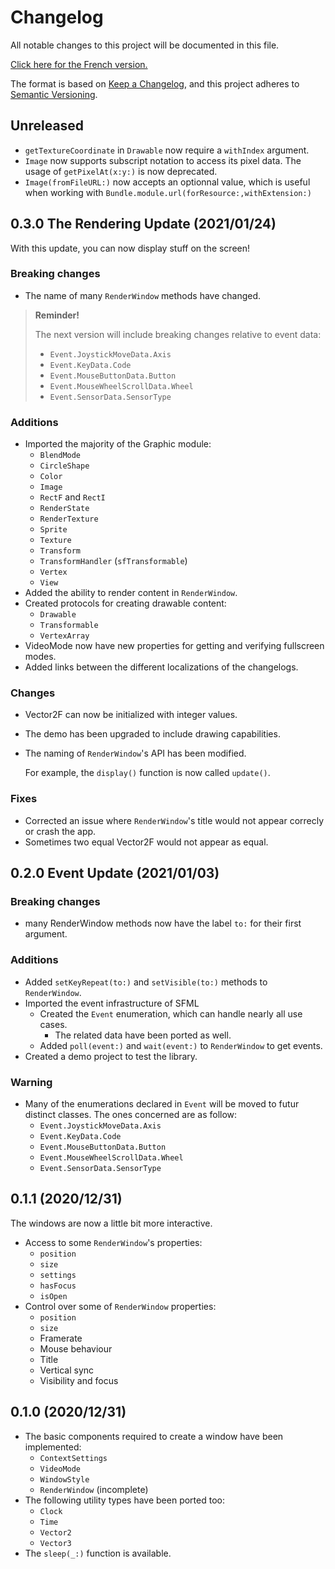 # Changelog
All notable changes to this project will be documented in this file.

[Click here for the French version.](Documentation/Changelog/CHANGELOG_fr.md)

The format is based on [Keep a Changelog](https://keepachangelog.com/en/1.0.0/),
and this project adheres to [Semantic Versioning](https://semver.org/spec/v2.0.0.html).

## Unreleased
- `getTextureCoordinate` in `Drawable` now require a `withIndex` argument.
- `Image` now supports subscript notation to access its pixel data.
  The usage of `getPixelAt(x:y:)` is now deprecated.
- `Image(fromFileURL:)` now accepts an optionnal value, which is useful
  when working with `Bundle.module.url(forResource:,withExtension:)`

## 0.3.0 The Rendering Update (2021/01/24)
With this update, you can now display stuff on the screen!

### Breaking changes
- The name of many `RenderWindow` methods have changed.

> **Reminder!**
>
> The next version will include breaking changes relative to event data:
>    - `Event.JoystickMoveData.Axis`
>    - `Event.KeyData.Code`
>    - `Event.MouseButtonData.Button`
>    - `Event.MouseWheelScrollData.Wheel`
>    - `Event.SensorData.SensorType`

### Additions
- Imported the majority of the Graphic module:
    - `BlendMode`
    - `CircleShape`
    - `Color`
    - `Image`
    - `RectF` and `RectI`
    - `RenderState`
    - `RenderTexture`
    - `Sprite`
    - `Texture`
    - `Transform`
    - `TransformHandler` (`sfTransformable`)
    - `Vertex`
    - `View`
- Added the ability to render content in `RenderWindow`.
- Created protocols for creating drawable content:
    - `Drawable`
    - `Transformable`
    - `VertexArray`
- VideoMode now have new properties for getting and verifying fullscreen modes.
- Added links between the different localizations of the changelogs.

### Changes
- Vector2F can now be initialized with integer values.
- The demo has been upgraded to include drawing capabilities.
- The naming of `RenderWindow`'s API has been modified.

    For example, the `display()` function is now called `update()`.

### Fixes
- Corrected an issue where `RenderWindow`'s title would not appear correcly or crash the app.
- Sometimes two equal Vector2F would not appear as equal.

## 0.2.0 Event Update (2021/01/03)
### Breaking changes
- many RenderWindow methods now have the label `to:` for their first argument.

### Additions
- Added `setKeyRepeat(to:)` and `setVisible(to:)` methods to `RenderWindow`.
- Imported the event infrastructure of SFML
    - Created the `Event` enumeration, which can handle nearly all use cases.
        - The related data have been ported as well.
    - Added `poll(event:)` and `wait(event:)` to `RenderWindow` to get events.
- Created a demo project to test the library.

### Warning
- Many of the enumerations declared in `Event` will be moved to futur distinct classes. The ones concerned are as follow:
    - `Event.JoystickMoveData.Axis`
    - `Event.KeyData.Code`
    - `Event.MouseButtonData.Button`
    - `Event.MouseWheelScrollData.Wheel`
    - `Event.SensorData.SensorType`

## 0.1.1 (2020/12/31)
The windows are now a little bit more interactive.
- Access to some `RenderWindow`'s properties:
    - `position`
    - `size`
    - `settings`
    - `hasFocus`
    - `isOpen`
- Control over some of `RenderWindow` properties:
    - `position`
    - `size`
    - Framerate
    - Mouse behaviour
    - Title
    - Vertical sync
    - Visibility and focus

## 0.1.0 (2020/12/31)
- The basic components required to create a window have been implemented:
    - `ContextSettings`
    - `VideoMode`
    - `WindowStyle`
    - `RenderWindow` (incomplete)
- The following utility types have been ported too:
    - `Clock`
    - `Time`
    - `Vector2`
    - `Vector3`
- The `sleep(_:)` function is available.